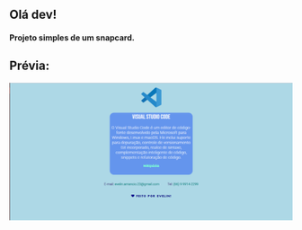 ## Olá dev!

#### Projeto simples de um snapcard.

## Prévia:

![previa-snapcard](/img/previa-snapcard.png)